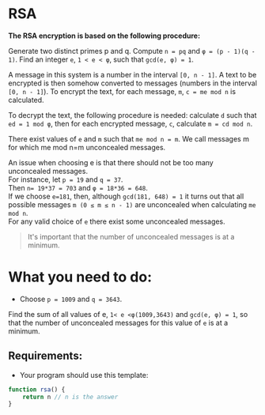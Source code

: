 # RSA
**The RSA encryption is based on the following procedure:**

Generate two distinct primes p and q.
Compute `n = pq` and `φ = (p - 1)(q - 1)`.
Find an integer `e`, `1 < e < φ`, such that `gcd(e, φ) = 1`.

A message in this system is a number in the interval `[0, n - 1]`.
A text to be encrypted is then somehow converted to messages (numbers in the interval `[0, n - 1]`).
To encrypt the text, for each message, `m`, `c = me mod n` is calculated.

To decrypt the text, the following procedure is needed: calculate `d` such that `ed = 1 mod φ`, then for each encrypted message, `c`, calculate `m = cd mod n`.

There exist values of `e` and `m` such that `me mod n = m`.
We call messages m for which me mod n=m unconcealed messages.

An issue when choosing e is that there should not be too many unconcealed messages.  
For instance, let `p = 19` and `q = 37`.  
Then `n= 19*37 = 703` and `φ = 18*36 = 648`.  
If we choose `e=181`, then, although `gcd(181, 648) = 1` it turns out that all possible messages
`m (0 ≤ m ≤ n - 1)` are unconcealed when calculating `me mod n`.  
For any valid choice of `e` there exist some unconcealed messages.
> It's important that the number of unconcealed messages is at a minimum.

# What you need to do:
- Choose `p = 1009` and `q = 3643`.

Find the sum of all values of e, `1< e <φ(1009,3643)` and `gcd(e, φ) = 1`, so that the number of unconcealed messages for this value of `e` is at a minimum.

## Requirements:
- Your program should use this template:

```javascript
function rsa() {
	return n // n is the answer
}
```
